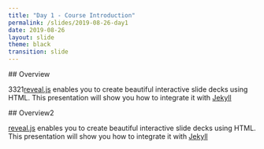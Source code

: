 ```yaml
---
title: "Day 1 - Course Introduction"
permalink: /slides/2019-08-26-day1
date: 2019-08-26
layout: slide
theme: black
transition: slide
---
```


<section data-markdown>
## Overview

3321[reveal.js](https://github.com/hakimel/reveal.js/) enables you to create
beautiful interactive slide decks using HTML. This presentation will show you
how to integrate it with [Jekyll](http://jekyllrb.com/)
</section>

<section data-markdown>
## Overview2

[reveal.js](https://github.com/hakimel/reveal.js/) enables you to create
beautiful interactive slide decks using HTML. This presentation will show you
how to integrate it with [Jekyll](http://jekyllrb.com/)
</section>
